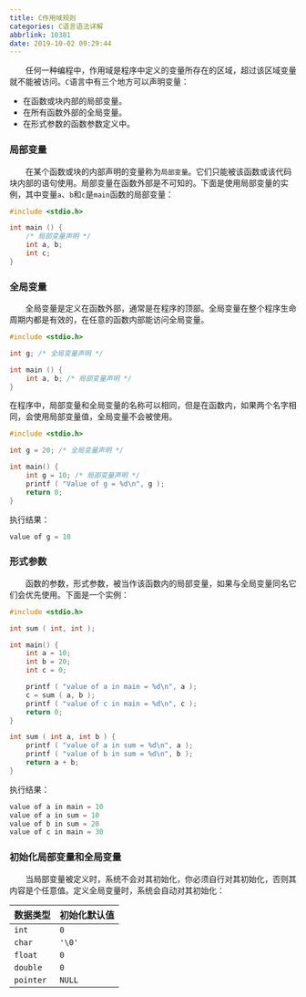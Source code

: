 ```yaml
---
title: C作用域规则
categories: C语言语法详解
abbrlink: 10381
date: 2019-10-02 09:29:44
---
```

&emsp;&emsp;任何一种编程中，作用域是程序中定义的变量所存在的区域，超过该区域变量就不能被访问。`C`语言中有三个地方可以声明变量：

- 在函数或块内部的局部变量。
- 在所有函数外部的全局变量。
- 在形式参数的函数参数定义中。

### 局部变量

&emsp;&emsp;在某个函数或块的内部声明的变量称为`局部变量`。它们只能被该函数或该代码块内部的语句使用。局部变量在函数外部是不可知的。下面是使用局部变量的实例，其中变量`a`、`b`和`c`是`main`函数的局部变量：

``` cpp
#include <stdio.h>

int main () {
    /* 局部变量声明 */
    int a, b;
    int c;
}
```

### 全局变量

&emsp;&emsp;全局变量是定义在函数外部，通常是在程序的顶部。全局变量在整个程序生命周期内都是有效的，在任意的函数内部能访问全局变量。

``` cpp
#include <stdio.h>

int g; /* 全局变量声明 */

int main () {
    int a, b; /* 局部变量声明 */
}
```

在程序中，局部变量和全局变量的名称可以相同，但是在函数内，如果两个名字相同，会使用局部变量值，全局变量不会被使用。

``` cpp
#include <stdio.h>

int g = 20; /* 全局变量声明 */

int main() {
    int g = 10; /* 局部变量声明 */
    printf ( "Value of g = %d\n", g );
    return 0;
}
```

执行结果：

``` cpp
value of g = 10
```

### 形式参数

&emsp;&emsp;函数的参数，形式参数，被当作该函数内的局部变量，如果与全局变量同名它们会优先使用。下面是一个实例：

``` cpp
#include <stdio.h>

int sum ( int, int );

int main() {
    int a = 10;
    int b = 20;
    int c = 0;

    printf ( "value of a in main = %d\n", a );
    c = sum ( a, b );
    printf ( "value of c in main = %d\n", c );
    return 0;
}

int sum ( int a, int b ) {
    printf ( "value of a in sum = %d\n", a );
    printf ( "value of b in sum = %d\n", b );
    return a + b;
}
```

执行结果：

``` cpp
value of a in main = 10
value of a in sum = 10
value of b in sum = 20
value of c in main = 30
```

### 初始化局部变量和全局变量

&emsp;&emsp;当局部变量被定义时，系统不会对其初始化，你必须自行对其初始化，否则其内容是个任意值。定义全局变量时，系统会自动对其初始化：

数据类型   | 初始化默认值
----------|------------
`int`     | `0`
`char`    | `'\0'`
`float`   | `0`
`double`  | `0`
`pointer` | `NULL`